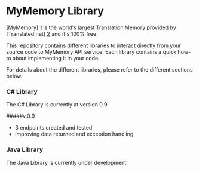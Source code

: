 MyMemory Library
===============

[MyMemory] [1] is the world's largest Translation Memory provided by [Translated.net] [2] and it's 100% free.

This repository contains different libraries to interact directly from your source code to MyMemory API service. Each library contains a quick how-to about implementing it in your code.

For details about the different libraries, please refer to the different sections below.

### C# Library
The C# Library is currently at version 0.9.

#####v.0.9
* 3 endpoints created and tested
* improving data returned and exception handling

### Java Library
The Java Library is currently under development.

[1]: http://mymemory.translated.net/ "MyMemory"
[2]: http://www.translated.net "Translated.net"
